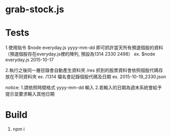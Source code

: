 # grab-stock.js

# Tests
1.使用指令
	$node everyday.js yyyy-mm-dd
  即可抓許當天所有預選個股的資料（預選個股存在everyday.js裡的陣列, 預設為1314 2330 2498）
  ex.	$node everyday.js 2015-10-17

2.執行之後同一層目錄會自動產生資料夾 /res
  抓到的股票資料會依照個股代碼存放在不同資料夾
  ex.	/1314
  檔名會記錄個股代碼及日期
  ex.	2015-10-19_2330.json
  
notice:
1.請依照時間格式 yyyy-mm-dd 輸入
2.若輸入的日期為週末系統會給予提示並要求輸入其他日期

# Build
1. npm i

